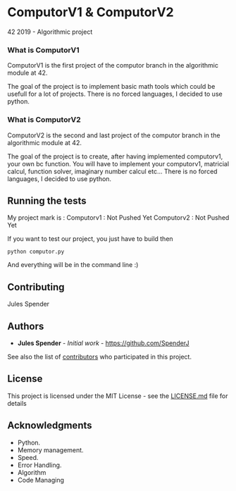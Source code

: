 # ComputorV1 & ComputorV2
42 2019 - Algorithmic project

### What is ComputorV1

ComputorV1 is the first project of the computor branch in the algorithmic module at 42.

The goal of the project is to implement basic math tools which could be usefull for a lot of projects.
There is no forced languages, I decided to use python.

### What is ComputorV2

ComputorV2 is the second and last project of the computor branch in the algorithmic module at 42.

The goal of the project is to create, after having implemented computorv1, your own bc function. You will have to implement your computorv1, matricial calcul, function solver, imaginary number calcul etc...
There is no forced languages, I decided to use python.

## Running the tests

My project mark is : 
Computorv1 : Not Pushed Yet
Computorv2 : Not Pushed Yet

If you want to test our project, you just have to build then

```
python computor.py
```

And everything will be in the command line :)

## Contributing

Jules Spender

## Authors

* **Jules Spender** - *Initial work* - https://github.com/SpenderJ

See also the list of [contributors](https://github.com/your/project/contributors) who participated in this project.

## License

This project is licensed under the MIT License - see the [LICENSE.md](LICENSE.md) file for details

## Acknowledgments

* Python.
* Memory management.
* Speed.
* Error Handling.
* Algorithm
* Code Managing
